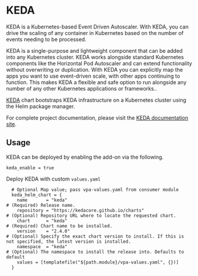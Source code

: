 # KEDA

KEDA is a Kubernetes-based Event Driven Autoscaler. With KEDA, you can drive the scaling of any container in Kubernetes based on the number of events needing to be processed.

KEDA is a single-purpose and lightweight component that can be added into any Kubernetes cluster. KEDA works alongside standard Kubernetes components like the Horizontal Pod Autoscaler and can extend functionality without overwriting or duplication. With KEDA you can explicitly map the apps you want to use event-driven scale, with other apps continuing to function. This makes KEDA a flexible and safe option to run alongside any number of any other Kubernetes applications or frameworks..

[KEDA](https://github.com/kedacore/charts/tree/master/keda) chart bootstraps KEDA infrastructure on a Kubernetes cluster using the Helm package manager.

For complete project documentation, please visit the [KEDA documentation site](https://keda.sh/).

## Usage

KEDA can be deployed by enabling the add-on via the following.

```hcl
keda_enable = true
```

Deploy KEDA with custom `values.yaml`

```hcl
  # Optional Map value; pass vpa-values.yaml from consumer module
  keda_helm_chart = {
    name       = "keda"                                               # (Required) Release name.
    repository = "https://kedacore.github.io/charts"                  # (Optional) Repository URL where to locate the requested chart.
    chart      = "keda"                                               # (Required) Chart name to be installed.
    version    = "2.4.0"                                              # (Optional) Specify the exact chart version to install. If this is not specified, the latest version is installed.
    namespace  = "keda"                                               # (Optional) The namespace to install the release into. Defaults to default
    values = [templatefile("${path.module}/vpa-values.yaml", {})]
  }
```
